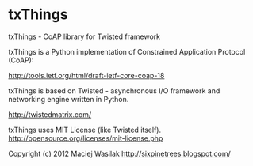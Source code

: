 txThings
========

txThings - CoAP library for Twisted framework

txThings is a Python implementation of Constrained
Application Protocol (CoAP):

http://tools.ietf.org/html/draft-ietf-core-coap-18

 
txThings is based on Twisted - asynchronous I/O
framework and networking engine written in Python.

http://twistedmatrix.com/


txThings uses MIT License (like Twisted itself).
http://opensource.org/licenses/mit-license.php

Copyright (c) 2012 Maciej Wasilak
http://sixpinetrees.blogspot.com/
